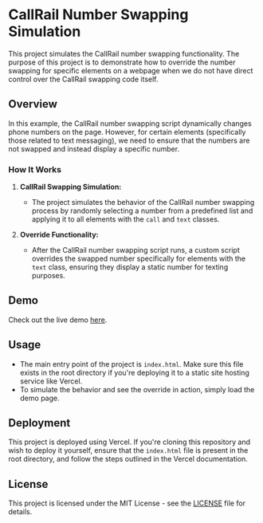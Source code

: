 # CallRail Number Swapping Simulation

This project simulates the CallRail number swapping functionality. The purpose of this project is to demonstrate how to override the number swapping for specific elements on a webpage when we do not have direct control over the CallRail swapping code itself.

## Overview

In this example, the CallRail number swapping script dynamically changes phone numbers on the page. However, for certain elements (specifically those related to text messaging), we need to ensure that the numbers are not swapped and instead display a specific number.

### How It Works

1. **CallRail Swapping Simulation:**

   - The project simulates the behavior of the CallRail number swapping process by randomly selecting a number from a predefined list and applying it to all elements with the `call` and `text` classes.

2. **Override Functionality:**
   - After the CallRail number swapping script runs, a custom script overrides the swapped number specifically for elements with the `text` class, ensuring they display a static number for texting purposes.

## Demo

Check out the live demo [here](https://call-swapping-exempt.vercel.app/).

## Usage

- The main entry point of the project is `index.html`. Make sure this file exists in the root directory if you're deploying it to a static site hosting service like Vercel.
- To simulate the behavior and see the override in action, simply load the demo page.

## Deployment

This project is deployed using Vercel. If you're cloning this repository and wish to deploy it yourself, ensure that the `index.html` file is present in the root directory, and follow the steps outlined in the Vercel documentation.

## License

This project is licensed under the MIT License - see the [LICENSE](LICENSE) file for details.
